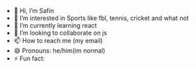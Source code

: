 - 👋 Hi, I’m Safin
- 👀 I’m interested in Sports like fbl, tennis, cricket and what not
- 🌱 I’m currently learning react
- 💞️ I’m looking to collaborate on js
- 📫 How to reach me (my email)
- 😄 Pronouns: he/him(im normal)
- ⚡ Fun fact: 

<!---
safinxavi/safinxavi is a ✨ special ✨ repository because its `README.md` (this file) appears on your GitHub profile.
You can click the Preview link to take a look at your changes.
--->
